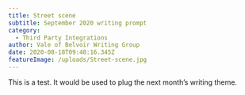 ```yaml
---
title: Street scene
subtitle: September 2020 writing prompt
category:
  - Third Party Integrations
author: Vale of Belvoir Writing Group
date: 2020-08-18T09:48:16.345Z
featureImage: /uploads/Street-scene.jpg
---
```

This is a test. It would be used to plug the next month’s writing theme.
